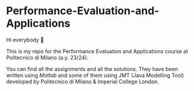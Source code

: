 # Performance-Evaluation-and-Applications

Hi everybody 👋

This is my repo for the Performance Evaluation and Applications course at Politecnico di Milano (a.y. 23/24).

You can find all the assignments and all the solutions. They have been written using *Matlab* and some of them using JMT (Java Modelling Tool) developed by Politecnico di Milano & Imperial College London.
